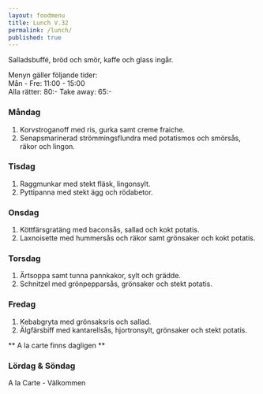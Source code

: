 ```yaml
---
layout: foodmenu
title: Lunch V.32
permalink: /lunch/
published: true
---
```

Salladsbuffé, bröd och smör, kaffe och glass ingår.

Menyn gäller följande tider:  
Mån - Fre: 11:00 - 15:00  
Alla rätter: 80:- Take away: 65:- 

### Måndag

1. Korvstroganoff med ris, gurka samt creme fraiche.
2. Senapsmarinerad strömmingsflundra med potatismos och smörsås, räkor och lingon.

### Tisdag

1. Raggmunkar med stekt fläsk, lingonsylt.
2. Pyttipanna med stekt ägg och rödabetor.


### Onsdag

1. Köttfärsgratäng med baconsås, sallad och kokt potatis.
2. Laxnoisette med hummersås och räkor samt grönsaker och kokt potatis.

### Torsdag
 
1. Ärtsoppa samt tunna pannkakor, sylt och grädde.
2. Schnitzel med grönpepparsås, grönsaker och stekt potatis.
 
### Fredag
 
1. Kebabgryta med grönsaksris och sallad.
2. Älgfärsbiff med kantarellsås, hjortronsylt, grönsaker och stekt potatis.

** A la carte finns dagligen **  

### Lördag & Söndag
A la Carte - Välkommen
